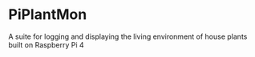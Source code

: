 # PiPlantMon
A suite for logging and displaying the living environment of house plants built on Raspberry Pi 4
